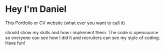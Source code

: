 # Hey I'm Daniel
This Portfolio or CV website (what ever you want to call it)

should show my skills and how i implement them.
The code is opensource so everyone can see how I did it and recruiters can see my style of coding. Have fun!
